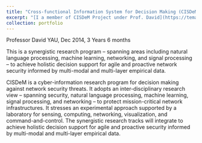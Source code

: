 ```yaml
---
title: "Cross-functional Information System for Decision Making (CISDeM)"
excerpt: "[I a member of CISDeM Project under Prof. David](https://temasek-labs.sutd.edu.sg/projects/cross-functional-information-system-for-decision-making-cisdem/) <br/><img src='/images/cisdem.jpg'>"
collection: portfolio
---
```


Professor David YAU, Dec 2014, 3 Years 6 months

This is a synergistic research program – spanning areas including natural language processing, machine learning, networking, and signal processing – to achieve holistic decision support for agile and proactive network security informed by multi-modal and multi-layer empirical data.

CISDeM is a cyber-information research program for decision making against network security threats. It adopts an inter-disciplinary research view – spanning security, natural language processing, machine learning, signal processing, and networking – to protect mission-critical network infrastructures. It stresses an experimental approach supported by a laboratory for sensing, computing, networking, visualization, and command-and-control. The synergistic research tracks will integrate to achieve holistic decision support for agile and proactive security informed by multi-modal and multi-layer empirical data.
